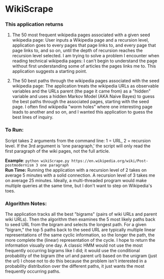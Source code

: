 # WikiScrape
### This application returns
1) The 50 most frequent wikipedia pages associated with a given seed wikipedia page: 
  User inputs a Wikipedia page and a recursion level, application goes to every pages that page links to, and every page that  page links to, and so on, until the depth of recursion reaches the recursion level selected.   I am trying to solve a problem I encounter when reading technical wikipedia pages: I can't begin to understand the page  without first understanding some of articles the pages links me to. This application suggests a starting point. 

2) The 50 best paths through the wikipedia pages associated with the seed wikipedia page:
  The application treats the wikipedia URLs as observable variables and the URLs parent (the page it came from) as a "hidden"  variable and uses a hidden Markov Model (AKA Naive Bayes) to guess the best paths through the associated pages, starting  with the seed page. I often find wikipedia "worm holes" where one interesting page leads to another and so on, and I wanted this application to guess the best lines of inquiry. 


### To Run:<br />
<p> Script takes 2 arguments from the command line: 1 = URL, 2 = recursion level. If the 3rd argument is 'one paragraph,' the script will only read the first paragraph of the wiki pages, not the full article. </p>

**Example**: ```python wikiScrape.py https://en.wikipedia.org/wiki/Post-postmodernism 3 one paragraph``` <br />
**Run Time:**
Running the application with a recursion level of 2 takes on average 5 minutes with a solid connection. A recursion level of 3 takes me on  average 25 minutes. Ideally, a multi-threaded program would make multiple queries at the same time, but I don't want to step on Wikipedia's toes. 
  
### Algorithm Notes:  <br />
<p> The application tracks all the best "bigrams" (pairs of wiki URLs and parent wiki URLs). Then the algorithm then examines the 5 most likely paths back to seed URL from the bigram and selects the longest path. For a given "bigram," the top 5 paths back to the seed URL are  typically multiple linear representations of the same cyclic information, so the longer the path, the more complete the (linear) representation of the cycle. I hope to return the information visually one day. A classic HMM would not use the most frequently occurring bigrams like I did; it would use the conditional probability of the bigram (the url and parent url) based on the unigram (just the url) I chose not to do this because the problem isn't interested in a probability distribution over the different paths, it just wants the most frequently occurring paths.</p> 
